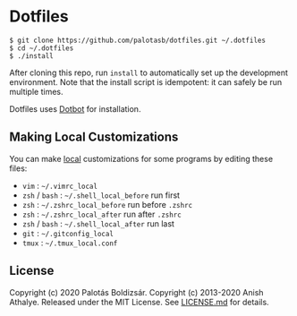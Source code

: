 # Dotfiles

```shell
$ git clone https://github.com/palotasb/dotfiles.git ~/.dotfiles
$ cd ~/.dotfiles
$ ./install
```

After cloning this repo, run `install` to automatically set up the development
environment. Note that the install script is idempotent: it can safely be run
multiple times.

Dotfiles uses [Dotbot][dotbot] for installation.

Making Local Customizations
---------------------------

You can make [local][dotfiles-local] customizations for some programs by editing these files:

* `vim` : `~/.vimrc_local`
* `zsh` / `bash` : `~/.shell_local_before` run first
* `zsh` : `~/.zshrc_local_before` run before `.zshrc`
* `zsh` : `~/.zshrc_local_after` run after `.zshrc`
* `zsh` / `bash` : `~/.shell_local_after` run last
* `git` : `~/.gitconfig_local`
* `tmux` : `~/.tmux_local.conf`

License
-------

Copyright (c) 2020 Palotás Boldizsár.
Copyright (c) 2013-2020 Anish Athalye. Released under the MIT License. See
[LICENSE.md][license] for details.

[dotfiles-local]: https://github.com/anishathalye/dotfiles-local
[dotbot]: https://github.com/anishathalye/dotbot
[license]: LICENSE.md
